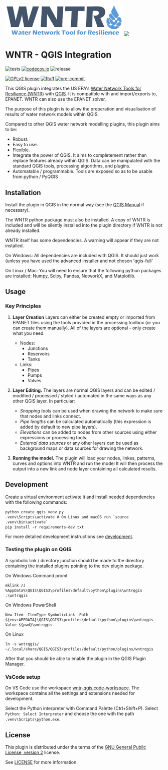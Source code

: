 <img src="https://raw.githubusercontent.com/usepa/wntr/main/documentation/_static/logo.jpg" width="375"> <img src="https://raw.githubusercontent.com/qgis/QGIS/master/images/README-md/main_logo.png" width="300">

# WNTR - QGIS Integration
![tests](https://github.com/angusmcb/wntr-qgis/workflows/Tests/badge.svg)
[![codecov.io](https://codecov.io/github/angusmcb/wntr-qgis/coverage.svg?branch=main)](https://codecov.io/github/angusmcb/wntr-qgis?branch=main)
![release](https://github.com/angusmcb/wntr-qgis/workflows/Release/badge.svg)

[![GPLv2 license](https://img.shields.io/badge/License-GPLv2-blue.svg)](https://www.gnu.org/licenses/old-licenses/gpl-2.0.en.html)
[![Ruff](https://img.shields.io/endpoint?url=https://raw.githubusercontent.com/astral-sh/ruff/main/assets/badge/v2.json)](https://github.com/astral-sh/ruff)
[![pre-commit](https://img.shields.io/badge/pre--commit-enabled-brightgreen?logo=pre-commit&logoColor=white)](https://github.com/pre-commit/pre-commit)

This QGIS plugin integrates the US EPA's [Water Network Tools for Resiliance (WNTR)](https://usepa.github.io/WNTR/) with [QGIS](https://qgis.org/). It is compatible with and import/exports to, EPANET. WNTR can also use the EPANET solver.

The purpose of this plugin is to allow the preperation and visualisation of results of water network models within QGIS.

Compared to other QGIS water network modelling plugins, this plugin aims to be:
- Robust.
- Easy to use.
- Flexible.
- Integrate the power of QGIS. It aims to completement rather than replace features already within QGIS. Data can be manipulated with the standard QGIS tools, processing algorithms, and plugins.
- Automatable / programmable. Tools are exposed so as to be usable from python / PyQGIS

## Installation

Install the plugin in QGIS in the normal way (see the [QGIS Manual](https://docs.qgis.org/latest/en/docs/training_manual/qgis_plugins/fetching_plugins.html) if necessary).

The WNTR python package must also be installed. A copy of WNTR is included and will be silently installed into the plugin directory if WNTR is not already installed.

WNTR itself has some dependencies. A warning will appear if they are not installed. 

On Windows: All dependencies are included with QGIS. It should just work (unless you have used the advanced installer and not chosen 'qgis-full'

On Linux / Mac: You will need to ensure that the following python packages are installed: Numpy, Scipy, Pandas, NetworkX, and Matplotlib. 

## Usage

### Key Principles

1. **Layer Creation** Layers can either be created empty or imported from EPANET files using the tools provided in the processing toolbox (or you can create them manually). All of the layers are optional - only create what you need. 
	- Nodes:
		- Junctions
		- Reservoirs
		- Tanks
	- Links:
		- Pipes
		- Pumps
		- Valves

2. **Layer Editing.** The layers are normal QGIS layers and can be edited / modified / processed / styled / automated in the same ways as any other QGIS layer. In particular:
	- *Snapping tools* can be used when drawing the network to make sure that nodes and links connect.
	- *Pipe lengths* can be calculated automatically (this expression is added by default to new pipe layers).
	- *Elevations* can be added to nodes from other sources using either expressions or processing tools..
	- *External data sources* or any other layers can be used as background maps or data sources for drawing the network.
  
3. **Running the model.** The plugin will load your nodes, linkes, patterns, curves and options into WNTR and run the model It will then process the output into a new link and node layer containing all calculated results.

## Development

Create a virtual environment activate it and install needed dependencies with the following commands:
```console
python create_qgis_venv.py
.venv\Scripts\activate # On Linux and macOS run `source .venv\bin\activate`
pip install -r requirements-dev.txt
```

For more detailed development instructions see [development](docs/development.md).

### Testing the plugin on QGIS

A symbolic link / directory junction should be made to the directory containing the installed plugins pointing to the dev plugin package.

On Windows Command promt
```console
mklink /J %AppData%\QGIS\QGIS3\profiles\default\python\plugins\wntrqgis .\wntrqgis
```

On Windows PowerShell
```console
New-Item -ItemType SymbolicLink -Path ${env:APPDATA}\QGIS\QGIS3\profiles\default\python\plugins\wntrqgis -Value ${pwd}\wntrqgis
```

On Linux
```console
ln -s wntrqgis/ ~/.local/share/QGIS/QGIS3/profiles/default/python/plugins/wntrqgis
```

After that you should be able to enable the plugin in the QGIS Plugin Manager.

### VsCode setup

On VS Code use the workspace [wntr-qgis.code-workspace](wntr-qgis.code-workspace).
The workspace contains all the settings and extensions needed for development.

Select the Python interpreter with Command Palette (Ctrl+Shift+P). Select `Python: Select Interpreter` and choose
the one with the path `.venv\Scripts\python.exe`.

## License
This plugin is distributed under the terms of the [GNU General Public License, version 2](https://www.gnu.org/licenses/old-licenses/gpl-2.0.en.html) license.

See [LICENSE](LICENSE) for more information.
